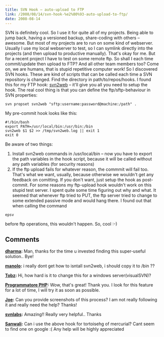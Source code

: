 ```yaml
---
title: SVN Hook – auto-upload to FTP
link: /2008/08/14/svn-hook-%e2%80%93-auto-upload-to-ftp/
date: 2008-08-14
---
```



SVN is definitely cool. So I use it for quite all of my projects. Being able to jump back, having a versioned backup, share-coding with others – awesome. But most of my projects are to run on some kind of webserver. Usually I use my local webserver to test, so I can symlink directly into the projects (and then upload to productive manually). That's okay for me. But for a recent project I have to test on some remote ftp. So shall I each time commit/update then upload to FTP? And all other team members too? Come on, we are humans, that is stupid repetitive computer work! So I discovered SVN hooks. These are kind of scripts that can be called each time a SVN repository is changed. Find the directory in path/to/repos/hooks. I found this for my FTP hook: [svn2web](http://svn2web.svn.sourceforge.net/viewvc/svn2web/trunk/) – it'll give you all you need to setup the hook. The real cool thing is that you can define the ftp/sftp-behaviour in SVN properties: 
    
    
    svn propset svn2web "sftp:username:password@machine:/path" .

My pre-commit hook looks like this: 
    
    
    #!/bin/bash
    export PATH=/usr/local/bin:/usr/bin:/bin
    svn2web $1 $2 >> /tmp/svn2web.log || exit 1
    exit 0

Be aware of two things: 

  1. Install svn2web commands in /usr/local/bin – now you have to export the path variables in the hook script, because it will be called without any path variables (for security reasons)
  2. If the ftp upload fails for whatever reason, the commmit will fail too. That's what we want, usually, because otherwise we wouldn't get any feedback on comitting. If you don't want, just setup the hook as post-commit.
For some reasons my ftp-upload hook wouldn't work on this stupid test server. I spent quite some time figuring out why and what. It seemed that whenever ftp tried to PUT, the ftp server tried to change to some extended passive mode and would hang there. I found out that when calling the command 
    
    
    epsv

before ftp operations, this wouldn't happen. So, cool :-)

## Comments

**[dharma](#4 "2008-09-20 14:40:53"):** Man, thanks for the time u invested finding this super-useful solution.. Bye!

**[manolo](#14 "2008-12-17 00:48:29"):** i really dont get how to isntall svn2web, i should copy it to /bin ??

**[Tobz](#15 "2009-01-08 04:56:00"):** Hi, how hard is it to change this for a windows server(visualSVN)?

**[Programmatore PHP](#25 "2009-03-13 01:10:00"):** Wow, that's great! Thank you. I look for this feature for a lot of time, I will try it as soon as possible.

**[Joe](#47 "2009-06-02 23:02:30"):** Can you provide screenshots of this process? I am not really following it and really need the help? Thanks!

**[svnlabs](#129 "2010-08-06 16:18:31"):** Amazing!! Really very helpful.. Thanks

**[Sanwali](#207 "2011-01-27 21:10:05"):** Can i use the above hook for tortoisehg of mercurial? Cant seem to find one on google :( Any help will be highly appreciated

